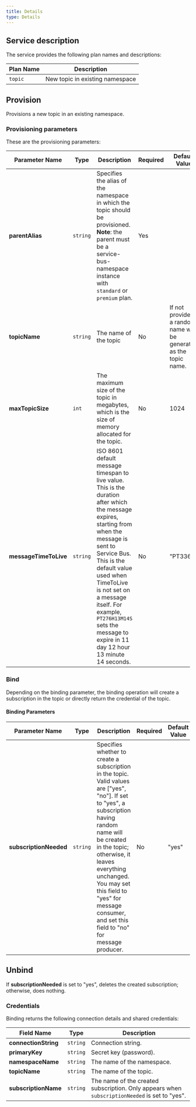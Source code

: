 ```yaml
---
title: Details
type: Details
---
```


## Service description

The service provides the following plan names and descriptions:

| Plan Name | Description                     |
| --------- | ------------------------------- |
| `topic`   | New topic in existing namespace |

## Provision

Provisions a new topic in an existing namespace. 

### Provisioning parameters

These are the provisioning parameters:

| Parameter Name      | Type     | Description                                                  | Required | Default Value                                                |
| ------------------- | -------- | ------------------------------------------------------------ | -------- | ------------------------------------------------------------ |
| **parentAlias**       | `string` | Specifies the alias of the namespace in which the  topic should be provisioned. **Note**: the parent must be a service-bus-namespace instance with `standard` or `premium` plan. | Yes      |                                                              |
| **topicName**         | `string` | The name of the topic                                        | No        | If not provided, a random name will be generated as the topic name. |
| **maxTopicSize**      | `int`    | The maximum size of the topic in megabytes, which is the size of memory allocated for the topic. | No       | 1024                                                         |
| **messageTimeToLive** | `string` | ISO 8601 default message timespan to live value. This is the duration after which the message expires, starting from when the message is sent to Service Bus. This is the default value used when TimeToLive is not set on a message itself. For example, `PT276H13M14S` sets the message to expire in 11 day 12 hour 13 minute 14 seconds. | No       | "PT336H"                                                     |

### Bind

Depending on the binding parameter, the binding operation will create a subscription in the topic or directly return the credential of the topic.

#### Binding Parameters

| Parameter Name       | Type     | Description                                                  | Required | Default Value |
| -------------------- | -------- | ------------------------------------------------------------ | -------- | ------------- |
| **subscriptionNeeded** | `string` | Specifies whether to create a subscription in the topic. Valid values are ["yes", "no"]. If set to "yes", a subscription having random name will be created in the topic; otherwise, it leaves everything unchanged. You may set this field to "yes" for message consumer, and set this field to "no" for message producer. | No       | "yes"         |

## Unbind

If **subscriptionNeeded** is set to "yes", deletes the created subscription; otherwise, does nothing.

### Credentials

Binding returns the following connection details and shared credentials:

| Field Name         | Type     | Description                                                  |
| ------------------ | -------- | ------------------------------------------------------------ |
| **connectionString** | `string` | Connection string.                                           |
| **primaryKey**       | `string` | Secret key (password).                                       |
| **namespaceName**    | `string` | The name of the namespace.                                   |
| **topicName**        | `string` | The name of the topic.                                       |
| **subscriptionName** | `string` | The name of the created subscription. Only appears when `subscriptionNeeded` is set to "yes". |


